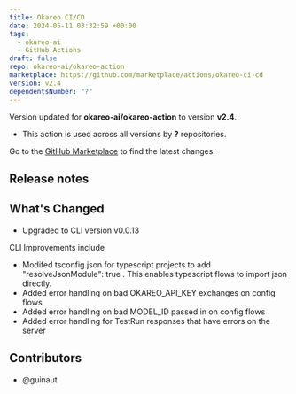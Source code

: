 ```yaml
---
title: Okareo CI/CD
date: 2024-05-11 03:32:59 +00:00
tags:
  - okareo-ai
  - GitHub Actions
draft: false
repo: okareo-ai/okareo-action
marketplace: https://github.com/marketplace/actions/okareo-ci-cd
version: v2.4
dependentsNumber: "?"
---
```



Version updated for **okareo-ai/okareo-action** to version **v2.4**.
- This action is used across all versions by **?** repositories.

Go to the [GitHub Marketplace](https://github.com/marketplace/actions/okareo-ci-cd) to find the latest changes.

## Release notes

## What's Changed
* Upgraded to CLI version v0.0.13

CLI Improvements include
* Modifed tsconfig.json for typescript projects to add "resolveJsonModule": true .  This enables typescript flows to import json directly.
* Added error handling on bad OKAREO_API_KEY exchanges on config flows
* Added error handling on bad MODEL_ID passed in on config flows
* Added error handling for TestRun responses that have errors on the server

## Contributors
* @guinaut
